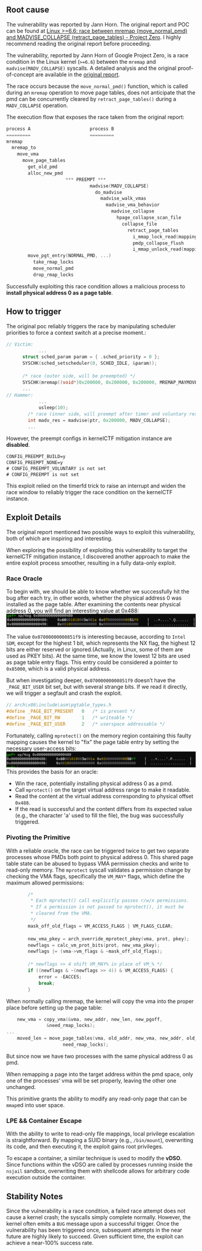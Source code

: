 ## Root cause

The vulnerability was reported by Jann Horn. The original report and POC can be found at [Linux >=6.6: race between mremap (move_normal_pmd) and MADVISE_COLLAPSE (retract_page_tables) - Project Zero](https://project-zero.issues.chromium.org/issues/371047675). I highly recommend reading the original report before proceeding.

The vulnerability, reported by Jann Horn of Google Project Zero, is a race condition in the Linux kernel (`>=6.6`) between the `mremap` and `madvise(MADV_COLLAPSE)` syscalls. A detailed analysis and the original proof-of-concept are available in the [original report](https://project-zero.issues.chromium.org/issues/371047675).

The race occurs because the `move_normal_pmd()` function, which is called during an `mremap` operation to move page tables, does not anticipate that the pmd can be concurrently cleared by `retract_page_tables()` during a `MADV_COLLAPSE` operation.

The execution flow that exposes the race taken from the original report:
```c
process A                      process B
=========                      =========
mremap
  mremap_to
    move_vma
      move_page_tables
        get_old_pmd
        alloc_new_pmd
                      *** PREEMPT ***
                               madvise(MADV_COLLAPSE)
                                 do_madvise
                                   madvise_walk_vmas
                                     madvise_vma_behavior
                                       madvise_collapse
                                         hpage_collapse_scan_file
                                           collapse_file
                                             retract_page_tables
                                               i_mmap_lock_read(mapping)
                                               pmdp_collapse_flush
                                               i_mmap_unlock_read(mapping)
        move_pgt_entry(NORMAL_PMD, ...)
          take_rmap_locks
          move_normal_pmd
          drop_rmap_locks
```

Successfully exploiting this race condition allows a malicious process to **install physical address 0 as a page table**.
## How to trigger

The original poc reliably triggers the race by manipulating scheduler priorities to force a context switch at a precise moment.:

```c
// Victim:
			...
      struct sched_param param = { .sched_priority = 0 };
      SYSCHK(sched_setscheduler(0, SCHED_IDLE, &param));

      /* race (outer side, will be preempted) */
      SYSCHK(mremap((void*)0x200000, 0x200000, 0x200000, MREMAP_MAYMOVE|MREMAP_FIXED, (void*)0x40000000));
      ...
// Hammer:
			...
			usleep(10);
	    /* race (inner side, will preempt after timer and voluntary resched) */
	    int madv_res = madvise(ptr, 0x200000, MADV_COLLAPSE);
	    ...
```

However, the preempt configs in kernelCTF mitigation instance are **disabled**. 

```
CONFIG_PREEMPT_BUILD=y
CONFIG_PREEMPT_NONE=y
# CONFIG_PREEMPT_VOLUNTARY is not set
# CONFIG_PREEMPT is not set
```

This exploit relied on the timerfd trick to raise an interrupt and widen the race window to reliably trigger the race condition on the kernelCTF instance. 

## Exploit Details

The original report mentioned two possible ways to exploit this vulnerability, both of which are inspiring and interesting.

When exploring the possibility of exploiting this vulnerability to target the kernelCTF mitigation instance, I discovered another approach to make the entire exploit process smoother, resulting in a fully data-only exploit.

### Race Oracle

To begin with, we should be able to know whether we successfully hit the bug after each try, in other words, whether the physical address 0 was installed as the page table. After examining the contents near physical address 0, you will find an interesting value at 0x488:
![CVE-2024-50066_mitigation_1](./assets/CVE-2024-50066_mitigation_1.png)


The value `0x07000000000851f9` is interesting because, according to `Intel SDM`, except for the highest 1 bit, which represents the NX flag, the highest 12 bits are either reserved or ignored.(Actually, in Linux, some of them are used as PKEY bits). At the same time, we know the lowest 12 bits are used as page table entry flags. This entry could be considered a pointer to `0x85000`, which is a valid physical address.

But when investigating deeper, `0x07000000000851f9` doesn’t have the `_PAGE_BIT_USER` bit set, but with several strange bits. If we read it directly, we will trigger a segfault and crash the exploit.

```c
// arch\x86\include\asm\pgtable_types.h
#define _PAGE_BIT_PRESENT	0	/* is present */
#define _PAGE_BIT_RW		1	/* writeable */
#define _PAGE_BIT_USER		2	/* userspace addressable */
```

Fortunately, calling `mprotect()` on the memory region containing this faulty mapping causes the kernel to "fix" the page table entry by setting the necessary user-access bits:
![CVE-2024-50066_mitigation_2](./assets/CVE-2024-50066_mitigation_2.png)
This provides the basis for an oracle:

- Win the race, potentially installing physical address 0 as a pmd.
- Call `mprotect()` on the target virtual address range to make it readable.
- Read the content at the virtual address corresponding to physical offset `0x488`.
- If the read is successful and the content differs from its expected value (e.g., the character 'a' used to fill the file), the bug was successfully triggered.

### Pivoting the Primitive

With a reliable oracle, the race can be triggered twice to get two separate processes whose PMDs both point to physical address 0. This shared page table state can be abused to bypass VMA permission checks and write to read-only memory.
The `mprotect` syscall validates a permission change by checking the VMA flags, specifically the `VM_MAY*` flags, which define the maximum allowed permissions:

```c
		/*
		 * Each mprotect() call explicitly passes r/w/x permissions.
		 * If a permission is not passed to mprotect(), it must be
		 * cleared from the VMA.
		 */
		mask_off_old_flags = VM_ACCESS_FLAGS | VM_FLAGS_CLEAR;

		new_vma_pkey = arch_override_mprotect_pkey(vma, prot, pkey);
		newflags = calc_vm_prot_bits(prot, new_vma_pkey);
		newflags |= (vma->vm_flags & ~mask_off_old_flags);

		/* newflags >> 4 shift VM_MAY% in place of VM_% */
		if ((newflags & ~(newflags >> 4)) & VM_ACCESS_FLAGS) {
			error = -EACCES;
			break;
		}
```

When normally calling mremap, the kernel will copy the vma into the proper place before setting up the page table:

```c
	new_vma = copy_vma(&vma, new_addr, new_len, new_pgoff,
			   &need_rmap_locks);
...
	moved_len = move_page_tables(vma, old_addr, new_vma, new_addr, old_len,
				     need_rmap_locks);
```

But since now we have two processes with the same physical address 0 as pmd. 

When remapping a page into the target address within the pmd space, only one of the processes’ vma will be set properly, leaving the other one unchanged.

This primitive grants the ability to modify any read-only page that can be `mmap`ed into user space.

### LPE && Container Escape

With the ability to write to read-only file mappings, local privilege escalation is straightforward. By mapping a SUID binary (e.g., `/bin/mount`), overwriting its code, and then executing it, the exploit gains root privileges.

To escape a container, a similar technique is used to modify the **vDSO**. Since functions within the vDSO are called by processes running inside the `nsjail` sandbox, overwriting them with shellcode allows for arbitrary code execution outside the container.

## Stability Notes

Since the vulnerability is a race condition, a failed race attempt does not cause a kernel crash; the syscalls simply complete normally. However, the kernel often emits a `BUG` message upon a successful trigger. Once the vulnerability has been triggered once, subsequent attempts in the near future are highly likely to succeed. Given sufficient time, the exploit can achieve a near-100% success rate.